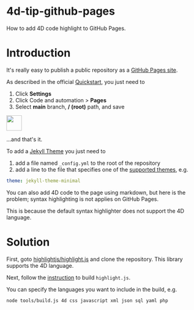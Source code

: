 # 4d-tip-github-pages
How to add 4D code highlight to GitHub Pages.

# Introduction

It's really easy to publish a public repository as a [GitHub Pages site](https://pages.github.com).

As described in the official [Quickstart](https://docs.github.com/en/pages/quickstart), you just need to 

1. Click **Settings**
2. Click Code and automation > **Pages**
3. Select **main** branch, **/ (root)** path, and save

<img src="https://github.com/miyako/4d-tip-github-pages/assets/1725068/0a7ceb19-09a9-420c-bd29-630639c1b982" height="40" />

…and that's it.

To add a [Jekyll Theme](https://docs.github.com/en/pages/setting-up-a-github-pages-site-with-jekyll/adding-a-theme-to-your-github-pages-site-using-jekyll) you just need to

1. add a file named `_config.yml` to the root of the repository
2. add a line to the file that specifies one of the [supported themes](https://pages.github.com/themes/), e.g.

```yml
theme: jekyll-theme-minimal
```

You can also add 4D code to the page using markdown, but here is the problem; syntax highlighting is not applies on GitHub Pages.

This is because the default syntax highlighter does not support the 4D language.

# Solution

First, goto [highlightjs/highlight.js](https://github.com/highlightjs/highlight.js) and clone the repository. This library supports the 4D language.

Next, follow the [instruction](https://highlightjs.readthedocs.io/en/latest/building-testing.html) to build `highlight.js`.

You can specify the languages you want to include in the build, e.g.

```
node tools/build.js 4d css javascript xml json sql yaml php
```

